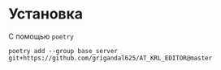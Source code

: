 # Установка

С помощью `poetry`

```
poetry add --group base_server git+https://github.com/grigandal625/AT_KRL_EDITOR@master
```